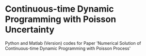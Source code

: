 # Continuous-time Dynamic Programming with Poisson Uncertainty
Python and Matlab (Version) codes for Paper 'Numerical Solution of Continuous-time Dynamic Programming with Poisson Process'
